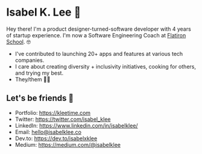 # Isabel K. Lee 🦞
Hey there! I'm a product designer-turned-software developer with 4 years of startup experience. I'm now a Software Engineering Coach at [Flatiron School](https://flatironschool.com). 🤓

* I've contributed to launching 20+ apps and features at various tech companies.
* I care about creating diversity + inclusivity initiatives, cooking for others, and trying my best.
* They/them 🏳️‍🌈

## Let's be friends 💓
* Portfolio: https://kleetime.com
* Twitter: https://twitter.com/isabel_klee
* LinkedIn: https://www.linkedin.com/in/isabelklee/
* Email: hello@isabelklee.co
* Dev.to: https://dev.to/isabelxklee
* Medium: https://medium.com/@isabelklee
